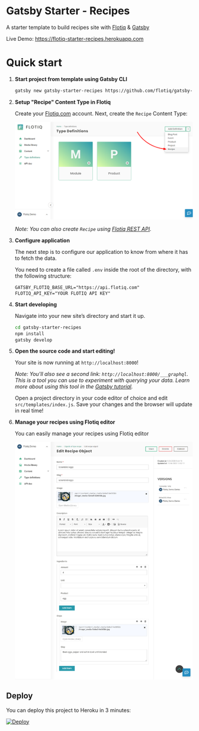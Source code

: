 # Gatsby Starter - Recipes

A starter template to build recipes site with [Flotiq](https://flotiq.com) & [Gatsby](https://gatsbyjs.org)

Live Demo: https://flotiq-starter-recipes.herokuapp.com




# Quick start

1. **Start project from template using Gatsby CLI**
    
    ```bash
    gatsby new gatsby-starter-recipes https://github.com/flotiq/gatsby-starter-recipes.git
    ```
1. **Setup "Recipe" Content Type in Flotiq**

   Create your [Flotiq.com](https://flotiq.com) account. Next, create the `Recipe` Content Type:

   ![Recipe content type in flotiq](docs/create-definition-recipe.png)
    
   _Note: You can also create `Recipe` using [Flotiq REST API](https://flotiq.com/docs/API/)._ 

1. **Configure application**

    The next step is to configure our application to know from where it has to fetch the data.
       
    You need to create a file called `.env` inside the root of the directory, with the following structure:

    ```
    GATSBY_FLOTIQ_BASE_URL="https://api.flotiq.com"
    FLOTIQ_API_KEY="YOUR FLOTIQ API KEY"
    ```

1.  **Start developing**

    Navigate into your new site’s directory and start it up.

    ```sh
    cd gatsby-starter-recipes
    npm install
    gatsby develop
    ```
   
1.  **Open the source code and start editing!**
    
    Your site is now running at `http://localhost:8000`!
    
    _Note: You'll also see a second link: _`http://localhost:8000/___graphql`_. This is a tool you can use to experiment with querying your data. Learn more about using this tool in the [Gatsby tutorial](https://www.gatsbyjs.org/tutorial/part-five/#introducing-graphiql)._
    
    Open a project directory in your code editor of choice and edit `src/templates/index.js`. Save your changes and the browser will update in real time!

1. **Manage your recipes using Flotiq editor**
      
    You can easily manage your recipes using Flotiq editor
    
    ![](docs/manage-recipes.png)

  ## Deploy

  You can deploy this project to Heroku in 3 minutes:

  [![Deploy](https://www.herokucdn.com/deploy/button.svg)](https://heroku.com/deploy?template=https://github.com/flotiq/gatsby-starter-recipes)
